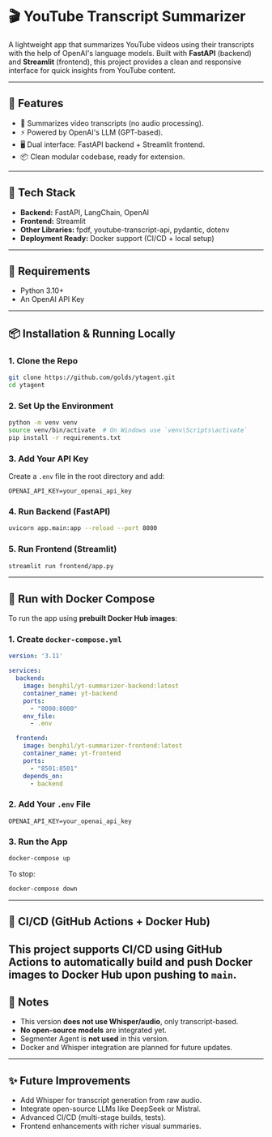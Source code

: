# 🎬 YouTube Transcript Summarizer

A lightweight app that summarizes YouTube videos using their transcripts with the help of OpenAI's language models. Built with **FastAPI** (backend) and **Streamlit** (frontend), this project provides a clean and responsive interface for quick insights from YouTube content.

---

## 🚀 Features

- 📄 Summarizes video transcripts (no audio processing).
- ⚡ Powered by OpenAI's LLM (GPT-based).
- 🖥️ Dual interface: FastAPI backend + Streamlit frontend.
- 📦 Clean modular codebase, ready for extension.

---

## 🔧 Tech Stack

- **Backend:** FastAPI, LangChain, OpenAI
- **Frontend:** Streamlit
- **Other Libraries:** fpdf, youtube-transcript-api, pydantic, dotenv
- **Deployment Ready:** Docker support (CI/CD + local setup)

---

## 🧠 Requirements

- Python 3.10+
- An OpenAI API Key

---

## 📦 Installation & Running Locally

### 1. Clone the Repo

```bash
git clone https://github.com/golds/ytagent.git
cd ytagent
````

### 2. Set Up the Environment

```bash
python -m venv venv
source venv/bin/activate  # On Windows use `venv\Scripts\activate`
pip install -r requirements.txt
```

### 3. Add Your API Key

Create a `.env` file in the root directory and add:

```env
OPENAI_API_KEY=your_openai_api_key
```

### 4. Run Backend (FastAPI)

```bash
uvicorn app.main:app --reload --port 8000
```

### 5. Run Frontend (Streamlit)

```bash
streamlit run frontend/app.py
```

---

## 🐳 Run with Docker Compose

To run the app using **prebuilt Docker Hub images**:

### 1. Create `docker-compose.yml`

```yaml
version: '3.11'

services:
  backend:
    image: benphil/yt-summarizer-backend:latest
    container_name: yt-backend
    ports:
      - "8000:8000"
    env_file:
      - .env

  frontend:
    image: benphil/yt-summarizer-frontend:latest
    container_name: yt-frontend
    ports:
      - "8501:8501"
    depends_on:
      - backend
```

### 2. Add Your `.env` File

```env
OPENAI_API_KEY=your_openai_api_key
```

### 3. Run the App

```bash
docker-compose up
```

To stop:

```bash
docker-compose down
```

---

## 🔄 CI/CD (GitHub Actions + Docker Hub)

This project supports CI/CD using GitHub Actions to automatically build and push Docker images to Docker Hub upon pushing to `main`.
---

## 📌 Notes

* This version **does not use Whisper/audio**, only transcript-based.
* **No open-source models** are integrated yet.
* Segmenter Agent is **not used** in this version.
* Docker and Whisper integration are planned for future updates.

---

## ✨ Future Improvements

* Add Whisper for transcript generation from raw audio.
* Integrate open-source LLMs like DeepSeek or Mistral.
* Advanced CI/CD (multi-stage builds, tests).
* Frontend enhancements with richer visual summaries.
